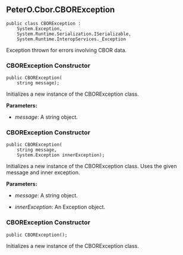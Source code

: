 ## PeterO.Cbor.CBORException

    public class CBORException :
        System.Exception,
        System.Runtime.Serialization.ISerializable,
        System.Runtime.InteropServices._Exception

Exception thrown for errors involving CBOR data.

### CBORException Constructor

    public CBORException(
        string message);

Initializes a new instance of the CBORException class.

<b>Parameters:</b>

 * <i>message</i>: A string object.

### CBORException Constructor

    public CBORException(
        string message,
        System.Exception innerException);

Initializes a new instance of the CBORException class. Uses the given message and inner exception.

<b>Parameters:</b>

 * <i>message</i>: A string object.

 * <i>innerException</i>: An Exception object.

### CBORException Constructor

    public CBORException();

Initializes a new instance of the CBORException class.
